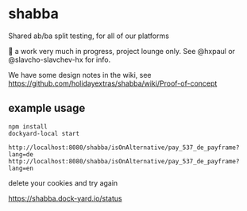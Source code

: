 # shabba

Shared ab/ba split testing, for all of our platforms

:construction: a work very much in progress, project lounge only. See @hxpaul or @slavcho-slavchev-hx for info.

We have some design notes in the wiki, see https://github.com/holidayextras/shabba/wiki/Proof-of-concept

## example usage

```
npm install
dockyard-local start

http://localhost:8080/shabba/isOnAlternative/pay_537_de_payframe?lang=de
http://localhost:8080/shabba/isOnAlternative/pay_537_de_payframe?lang=en
```
delete your cookies and try again


https://shabba.dock-yard.io/status
